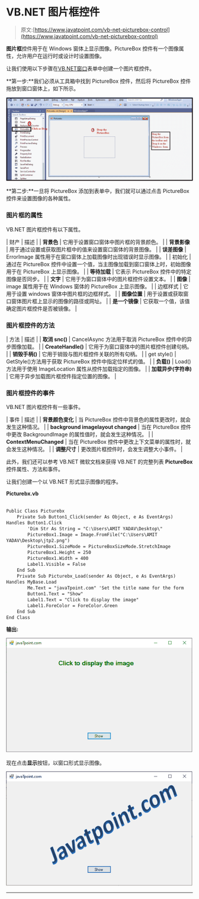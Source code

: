 # VB.NET 图片框控件

> 原文:[https://www.javatpoint.com/vb-net-picturebox-control](https://www.javatpoint.com/vb-net-picturebox-control)

**图片框**控件用于在 Windows 窗体上显示图像。PictureBox 控件有一个图像属性，允许用户在运行时或设计时设置图像。

让我们使用以下步骤在[VB.NET](https://www.javatpoint.com/vb-net)[窗口](https://www.javatpoint.com/windows)表单中创建一个图片框控件。

**第一步:**我们必须从工具箱中找到 PictureBox 控件，然后将 PictureBox 控件拖放到窗口窗体上，如下所示。

![VB.NET PictureBox Control](img/6efa83775aaa2d49c7deb75976010c87.png)

**第二步:**一旦将 PictureBox 添加到表单中，我们就可以通过点击 PictureBox 控件来设置图像的各种属性。

### 图片框的属性

VB.NET 图片框控件有以下属性。

| 财产 | 描述 |
| **背景色** | 它用于设置窗口窗体中图片框的背景颜色。 |
| **背景影像** | 用于通过设置或获取图片框中的值来设置窗口窗体的背景图像。 |
| **误差图像** | ErrorImage 属性用于在窗口窗体上加载图像时出现错误时显示图像。 |
| 初始化 | 通过在 PictureBox 控件中设置一个值，当主图像加载到窗口窗体上时，初始图像用于在 PictureBox 上显示图像。 |
| **等待加载** | 它表示 PictureBox 控件中的特定图像是否同步。 |
| **文字** | 它用于为窗口窗体中的图片框控件设置文本。 |
| **图像** | image 属性用于在 Windows 窗体的 PictureBox 上显示图像。 |
| 边框样式 | 它用于设置 windows 窗体中图片框的边框样式。 |
| **图像位置** | 用于设置或获取窗口窗体图片框上显示的图像的路径或网址。 |
| **是一个镜像** | 它获取一个值，该值确定图片框控件是否被镜像。 |

### 图片框控件的方法

| 方法 | 描述 |
| **取消 snc()** | CancelAsync 方法用于取消 PictureBox 控件中的异步图像加载。 |
| **CreateHandle()** | 它用于为窗口窗体中的图片框控件创建句柄。 |
| **销毁手柄()** | 它用于销毁与图片框控件关联的所有句柄。 |
| get style() | GetStyle()方法用于获取 PictureBox 控件中指定位样式的值。 |
| **负载()** | Load()方法用于使用 ImageLocation 属性从控件加载指定的图像。 |
| **加载异步(字符串)** | 它用于异步加载图片框控件指定位置的图像。 |

### 图片框控件的事件

VB.NET 图片框控件有一些事件。

| 事件 | 描述 |
| **背景颜色变化** | 当 PictureBox 控件中背景色的属性更改时，就会发生这种情况。 |
| **background imagelayout changed** | 当在 PictureBox 控件中更改 BackgroundImage 的属性值时，就会发生这种情况。 |
| **ContextMenuChanged** | 当在 PictureBox 控件中更改上下文菜单的属性时，就会发生这种情况。 |
| **调整尺寸** | 更改图片框控件时，会发生调整大小事件。 |

此外，我们还可以参考 VB.NET 微软文档来获得 VB.NET 的完整列表 **PictureBox** 控件属性、方法和事件。

让我们创建一个以 VB.NET 形式显示图像的程序。

**Picturebx.vb**

```

Public Class Picturebx
    Private Sub Button1_Click(sender As Object, e As EventArgs) Handles Button1.Click
        'Dim Str As String = "C:\Users\AMIT YADAV\Desktop\"
        PictureBox1.Image = Image.FromFile("C:\Users\AMIT YADAV\Desktop\jtp2.png")
        PictureBox1.SizeMode = PictureBoxSizeMode.StretchImage
        PictureBox1.Height = 250
        PictureBox1.Width = 400
        Label1.Visible = False
    End Sub
    Private Sub Picturebx_Load(sender As Object, e As EventArgs) Handles MyBase.Load
        Me.Text = "javaTpoint.com" 'Set the title name for the form
        Button1.Text = "Show"
        Label1.Text = "Click to display the image"
        Label1.ForeColor = ForeColor.Green
    End Sub
End Class

```

**输出:**

![VB.NET PictureBox Control](img/778e904c253d6af9599a8b456b828ca5.png)

现在点击**显示**按钮，以窗口形式显示图像。

![VB.NET PictureBox Control](img/90f7c688e574b869f6868730c442d329.png)

* * *